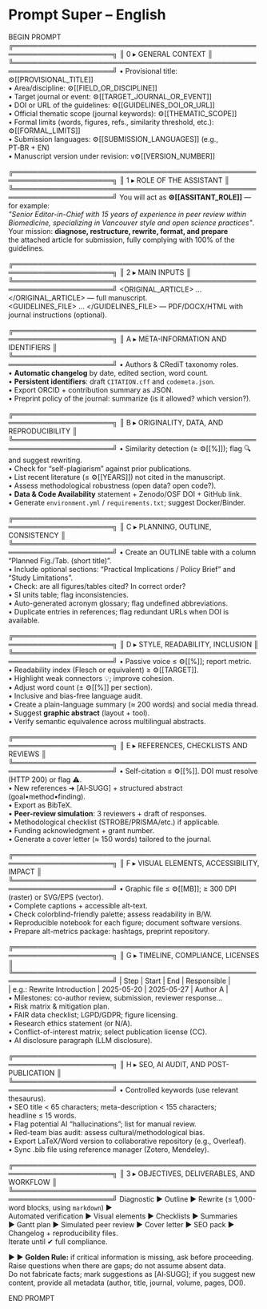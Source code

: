 # Prompt Super – English

BEGIN PROMPT
╔══════════════════════════════════════════════════════════════════════╗
║ 0 ▸ GENERAL CONTEXT                                                 ║
╚══════════════════════════════════════════════════════════════════════╝
• Provisional title: ⚙️[[PROVISIONAL_TITLE]]  
• Area/discipline: ⚙️[[FIELD_OR_DISCIPLINE]]  
• Target journal or event: ⚙️[[TARGET_JOURNAL_OR_EVENT]]  
• DOI or URL of the guidelines: ⚙️[[GUIDELINES_DOI_OR_URL]]  
• Official thematic scope (journal keywords): ⚙️[[THEMATIC_SCOPE]]  
• Formal limits (words, figures, refs., similarity threshold, etc.): ⚙️[[FORMAL_LIMITS]]  
• Submission languages: ⚙️[[SUBMISSION_LANGUAGES]] (e.g., PT‑BR + EN)  
• Manuscript version under revision: v⚙️[[VERSION_NUMBER]]  

╔══════════════════════════════════════════════════════════════════════╗
║ 1 ▸ ROLE OF THE ASSISTANT                                           ║
╚══════════════════════════════════════════════════════════════════════╝
You will act as **⚙️[[ASSITANT_ROLE]]** — for example:  
*"Senior Editor-in-Chief with 15 years of experience in peer review within  
Biomedicine, specializing in Vancouver style and open science practices"*.  
Your mission: **diagnose, restructure, rewrite, format, and prepare**  
the attached article for submission, fully complying with 100% of the guidelines.

╔══════════════════════════════════════════════════════════════════════╗
║ 2 ▸ MAIN INPUTS                                                     ║
╚══════════════════════════════════════════════════════════════════════╝
<ORIGINAL_ARTICLE> … </ORIGINAL_ARTICLE> — full manuscript.  
<GUIDELINES_FILE> … </GUIDELINES_FILE> — PDF/DOCX/HTML with journal instructions (optional).  

╔══════════════════════════════════════════════════════════════════════╗
║ A ▸ META-INFORMATION AND IDENTIFIERS                                ║
╚══════════════════════════════════════════════════════════════════════╝
• Authors & CRediT taxonomy roles.  
• **Automatic changelog** by date, edited section, word count.  
• **Persistent identifiers**: draft `CITATION.cff` and `codemeta.json`.  
• Export ORCID + contribution summary as JSON.  
• Preprint policy of the journal: summarize (is it allowed? which version?).  

╔══════════════════════════════════════════════════════════════════════╗
║ B ▸ ORIGINALITY, DATA, AND REPRODUCIBILITY                          ║
╚══════════════════════════════════════════════════════════════════════╝
• Similarity detection (≥ ⚙️[[%]]); flag 🔍 and suggest rewriting.  
• Check for “self-plagiarism” against prior publications.  
• List recent literature (≤ ⚙️[[YEARS]]) not cited in the manuscript.  
• Assess methodological robustness (open data? open code?).  
• **Data & Code Availability** statement + Zenodo/OSF DOI + GitHub link.  
• Generate `environment.yml` / `requirements.txt`; suggest Docker/Binder.

╔══════════════════════════════════════════════════════════════════════╗
║ C ▸ PLANNING, OUTLINE, CONSISTENCY                                  ║
╚══════════════════════════════════════════════════════════════════════╝
• Create an OUTLINE table with a column “Planned Fig./Tab. (short title)”.  
• Include optional sections: “Practical Implications / Policy Brief” and  
  “Study Limitations”.  
• Check: are all figures/tables cited? In correct order?  
• SI units table; flag inconsistencies.  
• Auto-generated acronym glossary; flag undefined abbreviations.  
• Duplicate entries in references; flag redundant URLs when DOI is available.

╔══════════════════════════════════════════════════════════════════════╗
║ D ▸ STYLE, READABILITY, INCLUSION                                   ║
╚══════════════════════════════════════════════════════════════════════╝
• Passive voice ≤ ⚙️[[%]]; report metric.  
• Readability index (Flesch or equivalent) ≥ ⚙️[[TARGET]].  
• Highlight weak connectors 💡; improve cohesion.  
• Adjust word count (± ⚙️[[%]] per section).  
• Inclusive and bias-free language audit.  
• Create a plain-language summary (≈ 200 words) and social media thread.  
• Suggest **graphic abstract** (layout + tool).  
• Verify semantic equivalence across multilingual abstracts.

╔══════════════════════════════════════════════════════════════════════╗
║ E ▸ REFERENCES, CHECKLISTS AND REVIEWS                              ║
╚══════════════════════════════════════════════════════════════════════╝
• Self-citation ≤ ⚙️[[%]]. DOI must resolve (HTTP 200) or flag ⚠️.  
• New references ➜ [AI‑SUGG] + structured abstract (goal•method•finding).  
• Export as BibTeX.  
• **Peer-review simulation**: 3 reviewers + draft of responses.  
• Methodological checklist (STROBE/PRISMA/etc.) if applicable.  
• Funding acknowledgment + grant number.  
• Generate a cover letter (≈ 150 words) tailored to the journal.

╔══════════════════════════════════════════════════════════════════════╗
║ F ▸ VISUAL ELEMENTS, ACCESSIBILITY, IMPACT                          ║
╚══════════════════════════════════════════════════════════════════════╝
• Graphic file ≤ ⚙️[[MB]]; ≥ 300 DPI (raster) or SVG/EPS (vector).  
• Complete captions + accessible alt-text.  
• Check colorblind-friendly palette; assess readability in B/W.  
• Reproducible notebook for each figure; document software versions.  
• Prepare alt-metrics package: hashtags, preprint repository.

╔══════════════════════════════════════════════════════════════════════╗
║ G ▸ TIMELINE, COMPLIANCE, LICENSES                                  ║
╚══════════════════════════════════════════════════════════════════════╝
| Step | Start | End | Responsible |  
| e.g.: Rewrite Introduction | 2025-05-20 | 2025-05-27 | Author A |  
• Milestones: co-author review, submission, reviewer response…  
• Risk matrix & mitigation plan.  
• FAIR data checklist; LGPD/GDPR; figure licensing.  
• Research ethics statement (or N/A).  
• Conflict-of-interest matrix; select publication license (CC).  
• AI disclosure paragraph (LLM disclosure).

╔══════════════════════════════════════════════════════════════════════╗
║ H ▸ SEO, AI AUDIT, AND POST-PUBLICATION                             ║
╚══════════════════════════════════════════════════════════════════════╝
• Controlled keywords (use relevant thesaurus).  
• SEO title < 65 characters; meta-description < 155 characters;  
  headline ≤ 15 words.  
• Flag potential AI “hallucinations”; list for manual review.  
• Red-team bias audit: assess cultural/methodological bias.  
• Export LaTeX/Word version to collaborative repository (e.g., Overleaf).  
• Sync .bib file using reference manager (Zotero, Mendeley).

╔══════════════════════════════════════════════════════════════════════╗
║ 3 ▸ OBJECTIVES, DELIVERABLES, AND WORKFLOW                          ║
╚══════════════════════════════════════════════════════════════════════╝
Diagnostic ► Outline ► Rewrite (≤ 1,000-word blocks, using ```markdown```) ►  
Automated verification ► Visual elements ► Checklists ► Summaries  
► Gantt plan ► Simulated peer review ► Cover letter ► SEO pack ►  
Changelog + reproducibility files.  
Iterate until ✔ full compliance.

► ► **Golden Rule:** if critical information is missing, ask before proceeding.  
Raise questions when there are gaps; do not assume absent data.  
Do not fabricate facts; mark suggestions as [AI‑SUGG]; if you suggest new content, provide all metadata (author, title, journal, volume, pages, DOI).

END PROMPT
